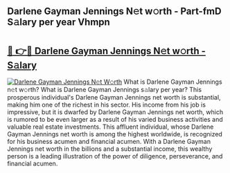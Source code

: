 ## Darlene Gayman Jennings N𝚎t w𝚘rth - Part-fmD S𝚊lary per year Vhmpn

# <h2><a href="http://gc0eaf.nevu.top/?p=Darlene+Gayman+Jennings">🔗 👉🔴 Darlene Gayman Jennings N𝚎t w𝚘rth - S𝚊lary</a></h2>

[![Darlene Gayman Jennings N𝚎t W𝚘rth](https://i.imgur.com/Oavwk0R.jpeg)](http://gc0eaf.nevu.top/?p=Darlene+Gayman+Jennings)
What is Darlene Gayman Jennings n𝚎t w𝚘rth? What is Darlene Gayman Jennings s𝚊lary per year?
This prosperous individual's Darlene Gayman Jennings net worth is substantial, making him one of the richest in his sector. His income from his job is impressive, but it is dwarfed by Darlene Gayman Jennings net worth, which is rumored to be even larger as a result of his varied business activities and valuable real estate investments. This affluent individual, whose Darlene Gayman Jennings net worth is among the highest worldwide, is recognized for his business acumen and financial acumen. With a Darlene Gayman Jennings net worth in the billions and a substantial income, this wealthy person is a leading illustration of the power of diligence, perseverance, and financial acumen.

